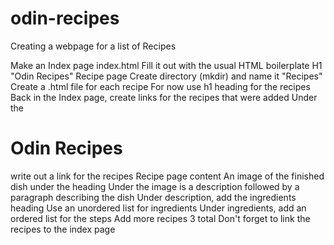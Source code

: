# odin-recipes
Creating a webpage for a list of Recipes

Make an Index page index.html
    Fill it out with the usual HTML boilerplate
    H1 "Odin Recipes"
Recipe page
    Create directory (mkdir) and name it "Recipes"
    Create a .html file for each recipe 
    For now use h1 heading for the recipes
Back in the Index page, create links for the recipes that were added
    Under the <h1>Odin Recipes</h1> write out a link for the recipes
Recipe page content
    An image of the finished dish under the heading
    Under the image is a description followed by a paragraph describing the dish
    Under description, add the ingredients heading
        Use an unordered list for ingredients
    Under ingredients, add an ordered list for the steps
Add more recipes
    3 total
    Don't forget to link the recipes to the index page